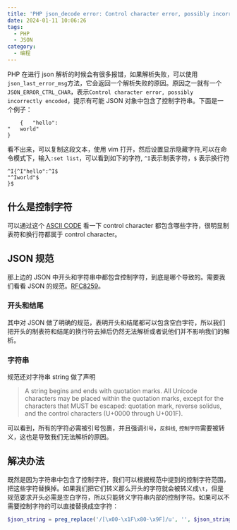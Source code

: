 ```yaml
---
title: 'PHP json_decode error: Control character error, possibly incorrectly encoded'
date: 2024-01-11 10:06:26
tags:
  - PHP
  - JSON
category:
  - 编程  
---
```

PHP 在进行 json 解析的时候会有很多报错，如果解析失败，可以使用`json_last_error_msg`方法，它会返回一个解析失败的原因。原因之一就有一个`JSON_ERROR_CTRL_CHAR`，表示`Control character error, possibly incorrectly encoded`，提示有可能 JSON 对象中包含了控制字符串。下面是一个例子：
```
	{	"hello":	
"	world"
}
```
看不出来，可以复制这段文本，使用 vim 打开，然后设置显示隐藏字符,可以在命令模式下，输入`:set list`，可以看到如下的字符, `^I`表示制表字符，`$` 表示换行符
```
^I{^I"hello":^I$
"^Iworld"$
}$
```
## 什么是控制字符
可以通过这个 [ASCII CODE](https://www.ascii-code.com/ASCII) 看一下 control character 都包含哪些字符，很明显制表符和换行符都属于 control character。
## JSON 规范
那上边的 JSON 中开头和字符串中都包含控制字符，到底是哪个导致的。需要我们看看 JSON 的规范。[RFC8259](http://www.faqs.org/rfcs/rfc8259.html)。
### 开头和结尾
其中对 JSON 做了明确的规范，表明开头和结尾都可以包含空白字符，所以我们把开头的制表符和结尾的换行符去掉后仍然无法解析或者说他们并不影响我们的解析。 
### 字符串
规范还对字符串 string 做了声明
> A string begins and ends with
   quotation marks.  All Unicode characters may be placed within the
   quotation marks, except for the characters that MUST be escaped:
   quotation mark, reverse solidus, and the control characters (U+0000
   through U+001F).

可以看到，所有的字符必需被引号包裹，并且强调`引号`，`反斜线`, `控制字符`需要被转义，这也是导致我们无法解析的原因。
## 解决办法
既然是因为字符串中包含了控制字符，我们可以根据规范中提到的控制字符范围，把这些字符替换掉。如果我们把它们转义那么开头的字符就会被转义成`\t`，但是规范要求开头必需是空白字符，所以只能转义字符串内部的控制字符。如果可以不需要控制字符的可以直接替换成空字符：
```php
$json_string = preg_replace('/[\x00-\x1F\x80-\x9F]/u', '', $json_string);
```

